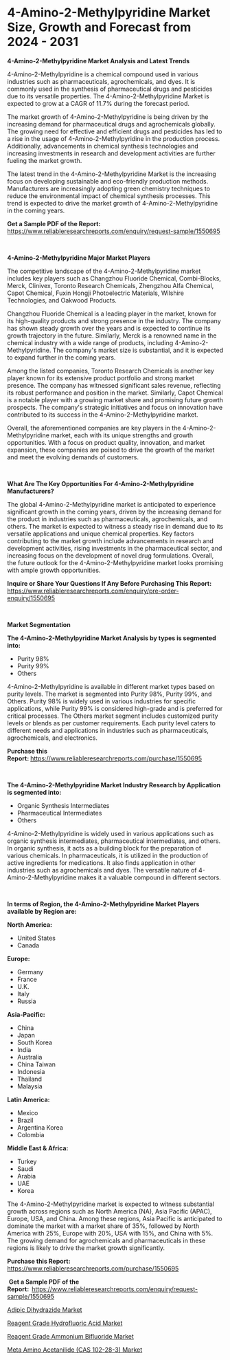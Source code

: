 <p><h1>4-Amino-2-Methylpyridine Market Size, Growth and Forecast from 2024 - 2031</h1></p><p><strong>4-Amino-2-Methylpyridine Market Analysis and Latest Trends</strong></p>
<p><p>4-Amino-2-Methylpyridine is a chemical compound used in various industries such as pharmaceuticals, agrochemicals, and dyes. It is commonly used in the synthesis of pharmaceutical drugs and pesticides due to its versatile properties. The 4-Amino-2-Methylpyridine Market is expected to grow at a CAGR of 11.7% during the forecast period.</p><p>The market growth of 4-Amino-2-Methylpyridine is being driven by the increasing demand for pharmaceutical drugs and agrochemicals globally. The growing need for effective and efficient drugs and pesticides has led to a rise in the usage of 4-Amino-2-Methylpyridine in the production process. Additionally, advancements in chemical synthesis technologies and increasing investments in research and development activities are further fueling the market growth.</p><p>The latest trend in the 4-Amino-2-Methylpyridine Market is the increasing focus on developing sustainable and eco-friendly production methods. Manufacturers are increasingly adopting green chemistry techniques to reduce the environmental impact of chemical synthesis processes. This trend is expected to drive the market growth of 4-Amino-2-Methylpyridine in the coming years.</p></p>
<p><strong>Get a Sample PDF of the Report:&nbsp;</strong> <a href="https://www.reliableresearchreports.com/enquiry/request-sample/1550695">https://www.reliableresearchreports.com/enquiry/request-sample/1550695</a></p>
<p>&nbsp;</p>
<p><strong>4-Amino-2-Methylpyridine Major Market Players</strong></p>
<p><p>The competitive landscape of the 4-Amino-2-Methylpyridine market includes key players such as Changzhou Fluoride Chemical, Combi-Blocks, Merck, Clinivex, Toronto Research Chemicals, Zhengzhou Alfa Chemical, Capot Chemical, Fuxin Hongji Photoelectric Materials, Wilshire Technologies, and Oakwood Products.</p><p>Changzhou Fluoride Chemical is a leading player in the market, known for its high-quality products and strong presence in the industry. The company has shown steady growth over the years and is expected to continue its growth trajectory in the future. Similarly, Merck is a renowned name in the chemical industry with a wide range of products, including 4-Amino-2-Methylpyridine. The company's market size is substantial, and it is expected to expand further in the coming years.</p><p>Among the listed companies, Toronto Research Chemicals is another key player known for its extensive product portfolio and strong market presence. The company has witnessed significant sales revenue, reflecting its robust performance and position in the market. Similarly, Capot Chemical is a notable player with a growing market share and promising future growth prospects. The company's strategic initiatives and focus on innovation have contributed to its success in the 4-Amino-2-Methylpyridine market.</p><p>Overall, the aforementioned companies are key players in the 4-Amino-2-Methylpyridine market, each with its unique strengths and growth opportunities. With a focus on product quality, innovation, and market expansion, these companies are poised to drive the growth of the market and meet the evolving demands of customers.</p></p>
<p>&nbsp;</p>
<p><strong>What Are The Key Opportunities For 4-Amino-2-Methylpyridine Manufacturers?</strong></p>
<p><p>The global 4-Amino-2-Methylpyridine market is anticipated to experience significant growth in the coming years, driven by the increasing demand for the product in industries such as pharmaceuticals, agrochemicals, and others. The market is expected to witness a steady rise in demand due to its versatile applications and unique chemical properties. Key factors contributing to the market growth include advancements in research and development activities, rising investments in the pharmaceutical sector, and increasing focus on the development of novel drug formulations. Overall, the future outlook for the 4-Amino-2-Methylpyridine market looks promising with ample growth opportunities.</p></p>
<p><strong>Inquire or Share Your Questions If Any Before Purchasing This Report:</strong> <a href="https://www.reliableresearchreports.com/enquiry/pre-order-enquiry/1550695">https://www.reliableresearchreports.com/enquiry/pre-order-enquiry/1550695</a></p>
<p>&nbsp;</p>
<p><strong>Market Segmentation</strong></p>
<p><strong>The 4-Amino-2-Methylpyridine Market Analysis by types is segmented into:</strong></p>
<p><ul><li>Purity 98%</li><li>Purity 99%</li><li>Others</li></ul></p>
<p><p>4-Amino-2-Methylpyridine is available in different market types based on purity levels. The market is segmented into Purity 98%, Purity 99%, and Others. Purity 98% is widely used in various industries for specific applications, while Purity 99% is considered high-grade and is preferred for critical processes. The Others market segment includes customized purity levels or blends as per customer requirements. Each purity level caters to different needs and applications in industries such as pharmaceuticals, agrochemicals, and electronics.</p></p>
<p><strong>Purchase this Report:&nbsp;</strong><a href="https://www.reliableresearchreports.com/purchase/1550695">https://www.reliableresearchreports.com/purchase/1550695</a></p>
<p>&nbsp;</p>
<p><strong>The 4-Amino-2-Methylpyridine Market Industry Research by Application is segmented into:</strong></p>
<p><ul><li>Organic Synthesis Intermediates</li><li>Pharmaceutical Intermediates</li><li>Others</li></ul></p>
<p><p>4-Amino-2-Methylpyridine is widely used in various applications such as organic synthesis intermediates, pharmaceutical intermediates, and others. In organic synthesis, it acts as a building block for the preparation of various chemicals. In pharmaceuticals, it is utilized in the production of active ingredients for medications. It also finds application in other industries such as agrochemicals and dyes. The versatile nature of 4-Amino-2-Methylpyridine makes it a valuable compound in different sectors.</p></p>
<p>&nbsp;</p>
<p><strong>In terms of Region, the 4-Amino-2-Methylpyridine Market Players available by Region are:</strong></p>
<p>
    <p> <strong> North America: </strong>
        <ul>
            <li>United States</li>
            <li>Canada</li>
        </ul>
        </p> 
    <p> <strong> Europe: </strong>
        <ul>
            <li>Germany</li>
            <li>France</li>
            <li>U.K.</li>
            <li>Italy</li>
            <li>Russia</li>
        </ul>
        </p> 
    <p> <strong> Asia-Pacific: </strong>
        <ul>
            <li>China</li>
            <li>Japan</li>
            <li>South Korea</li>
            <li>India</li>
            <li>Australia</li>
            <li>China Taiwan</li>
            <li>Indonesia</li>
            <li>Thailand</li>
            <li>Malaysia</li>
        </ul>
        </p> 
    <p> <strong> Latin America: </strong>
        <ul>
            <li>Mexico</li>
            <li>Brazil</li>
            <li>Argentina Korea</li>
            <li>Colombia</li>
        </ul>
        </p> 
    <p> <strong> Middle East & Africa: </strong>
        <ul>
            <li>Turkey</li>
            <li>Saudi</li>
            <li>Arabia</li>
            <li>UAE</li>
            <li>Korea</li>
        </ul>
    </p>
    </p>
<p><p>The 4-Amino-2-Methylpyridine market is expected to witness substantial growth across regions such as North America (NA), Asia Pacific (APAC), Europe, USA, and China. Among these regions, Asia Pacific is anticipated to dominate the market with a market share of 35%, followed by North America with 25%, Europe with 20%, USA with 15%, and China with 5%. The growing demand for agrochemicals and pharmaceuticals in these regions is likely to drive the market growth significantly.</p></p>
<p><strong>Purchase this Report: </strong><a href="https://www.reliableresearchreports.com/purchase/1550695">https://www.reliableresearchreports.com/purchase/1550695</a></p>
<p>&nbsp;<strong>Get a Sample PDF of the Report:&nbsp;&nbsp;</strong><a href="https://www.reliableresearchreports.com/enquiry/request-sample/1550695">https://www.reliableresearchreports.com/enquiry/request-sample/1550695</a></p>
<p><strong></strong></p>
<p><p><a href="https://issuu.com/reportprime-2/docs/adipic-dihydrazide-market-size-2030.pptx">Adipic Dihydrazide Market</a></p><p><a href="https://github.com/juniordelafrance/Market-Research-Report-List-2/blob/main/reagent-grade-hydrofluoric-acid-market.md">Reagent Grade Hydrofluoric Acid Market</a></p><p><a href="https://github.com/jaidynmorantestelletmjzya/Market-Research-Report-List-1/blob/main/reagent-grade-ammonium-bifluoride-market.md">Reagent Grade Ammonium Bifluoride Market</a></p><p><a href="https://issuu.com/reportprime-2/docs/meta-amino-acetanilide-cas-102-28-3-market-size-20">Meta Amino Acetanilide (CAS 102-28-3) Market</a></p></p>